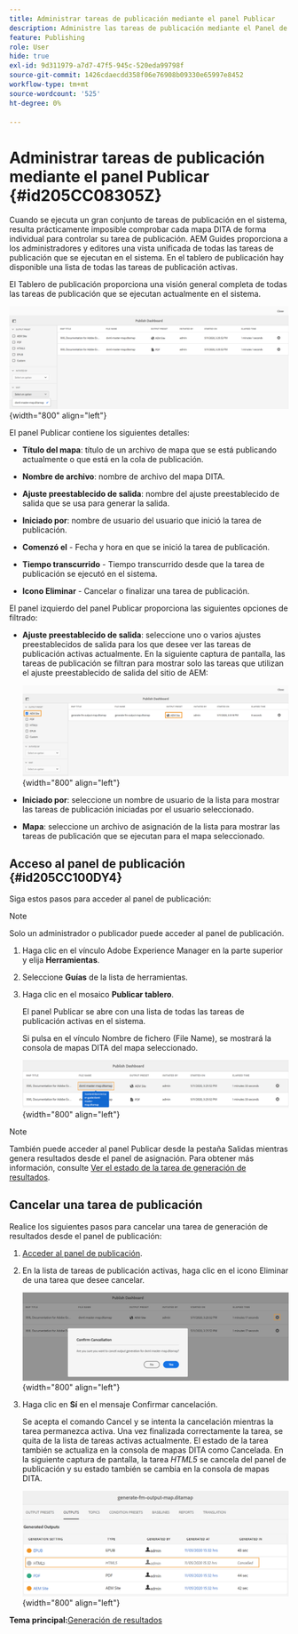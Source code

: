 ```yaml
---
title: Administrar tareas de publicación mediante el panel Publicar
description: Administre las tareas de publicación mediante el Panel de publicación en AEM Guides. Obtenga información sobre cómo acceder al panel de publicación y cancelar una tarea de publicación.
feature: Publishing
role: User
hide: true
exl-id: 9d311979-a7d7-47f5-945c-520eda99798f
source-git-commit: 1426cdaecdd358f06e76908b09330e65997e8452
workflow-type: tm+mt
source-wordcount: '525'
ht-degree: 0%

---
```


# Administrar tareas de publicación mediante el panel Publicar {#id205CC08305Z}

Cuando se ejecuta un gran conjunto de tareas de publicación en el sistema, resulta prácticamente imposible comprobar cada mapa DITA de forma individual para controlar su tarea de publicación. AEM Guides proporciona a los administradores y editores una vista unificada de todas las tareas de publicación que se ejecutan en el sistema. En el tablero de publicación hay disponible una lista de todas las tareas de publicación activas.

El Tablero de publicación proporciona una visión general completa de todas las tareas de publicación que se ejecutan actualmente en el sistema.

![](images/publish-dashboard.png){width="800" align="left"}

El panel Publicar contiene los siguientes detalles:

- **Título del mapa**: título de un archivo de mapa que se está publicando actualmente o que está en la cola de publicación.

- **Nombre de archivo**: nombre de archivo del mapa DITA.

- **Ajuste preestablecido de salida**: nombre del ajuste preestablecido de salida que se usa para generar la salida.

- **Iniciado por**: nombre de usuario del usuario que inició la tarea de publicación.

- **Comenzó el** - Fecha y hora en que se inició la tarea de publicación.

- **Tiempo transcurrido** - Tiempo transcurrido desde que la tarea de publicación se ejecutó en el sistema.

- **Icono Eliminar** - Cancelar o finalizar una tarea de publicación.

El panel izquierdo del panel Publicar proporciona las siguientes opciones de filtrado:

- **Ajuste preestablecido de salida**: seleccione uno o varios ajustes preestablecidos de salida para los que desee ver las tareas de publicación activas actualmente. En la siguiente captura de pantalla, las tareas de publicación se filtran para mostrar solo las tareas que utilizan el ajuste preestablecido de salida del sitio de AEM:

  ![](images/publish-dashboard-preset-filter.png){width="800" align="left"}

- **Iniciado por**: seleccione un nombre de usuario de la lista para mostrar las tareas de publicación iniciadas por el usuario seleccionado.

- **Mapa**: seleccione un archivo de asignación de la lista para mostrar las tareas de publicación que se ejecutan para el mapa seleccionado.

## Acceso al panel de publicación {#id205CC100DY4}

Siga estos pasos para acceder al panel de publicación:

>[!NOTE]
>
> Solo un administrador o publicador puede acceder al panel de publicación.

1. Haga clic en el vínculo Adobe Experience Manager en la parte superior y elija **Herramientas**.

1. Seleccione **Guías** de la lista de herramientas.

1. Haga clic en el mosaico **Publicar tablero**.

   El panel Publicar se abre con una lista de todas las tareas de publicación activas en el sistema.

   Si pulsa en el vínculo Nombre de fichero (File Name), se mostrará la consola de mapas DITA del mapa seleccionado.

   ![](images/publish-dashboard-click-filename-link.png){width="800" align="left"}


>[!NOTE]
>
> También puede acceder al panel Publicar desde la pestaña Salidas mientras genera resultados desde el panel de asignación. Para obtener más información, consulte [Ver el estado de la tarea de generación de resultados](generate-output-for-a-dita-map.md#viewing_output_history).

## Cancelar una tarea de publicación

Realice los siguientes pasos para cancelar una tarea de generación de resultados desde el panel de publicación:

1. [Acceder al panel de publicación](#id205CC100DY4).

1. En la lista de tareas de publicación activas, haga clic en el icono Eliminar de una tarea que desee cancelar.

   ![](images/publish-dashboard-cancel-task.png){width="800" align="left"}

1. Haga clic en **Sí** en el mensaje Confirmar cancelación.

   Se acepta el comando Cancel y se intenta la cancelación mientras la tarea permanezca activa. Una vez finalizada correctamente la tarea, se quita de la lista de tareas activas actualmente. El estado de la tarea también se actualiza en la consola de mapas DITA como Cancelada. En la siguiente captura de pantalla, la tarea *HTML5* se cancela del panel de publicación y su estado también se cambia en la consola de mapas DITA.

   ![](images/cancelled-output-task.png){width="800" align="left"}


**Tema principal:**&#x200B;[ Generación de resultados](generate-output.md)
